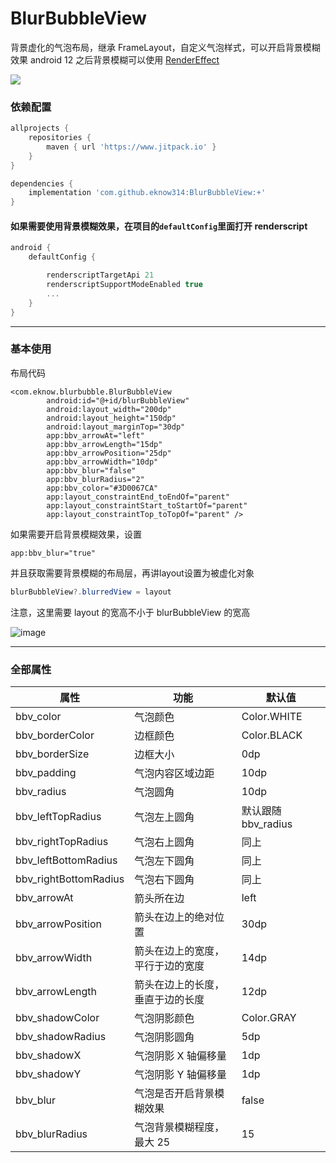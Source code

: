 # BlurBubbleView
背景虚化的气泡布局，继承 FrameLayout，自定义气泡样式，可以开启背景模糊效果
android 12 之后背景模糊可以使用 [RenderEffect](https://developer.android.google.cn/reference/android/graphics/RenderEffect?hl=en)

[![](https://jitpack.io/v/eknow314/BlurBubbleView.svg)](https://jitpack.io/#eknow314/BlurBubbleView)


### 依赖配置

```groovy
allprojects {
    repositories {
        maven { url 'https://www.jitpack.io' }
    }
}

dependencies {
    implementation 'com.github.eknow314:BlurBubbleView:+'
}
```

#### 如果需要使用背景模糊效果，在项目的`defaultConfig`里面打开 renderscript
```groovy
android {
    defaultConfig {

        renderscriptTargetApi 21
        renderscriptSupportModeEnabled true
        ...
    }
}
```

---

### 基本使用

布局代码
```
<com.eknow.blurbubble.BlurBubbleView
        android:id="@+id/blurBubbleView"
        android:layout_width="200dp"
        android:layout_height="150dp"
        android:layout_marginTop="30dp"
        app:bbv_arrowAt="left"
        app:bbv_arrowLength="15dp"
        app:bbv_arrowPosition="25dp"
        app:bbv_arrowWidth="10dp"
        app:bbv_blur="false"
        app:bbv_blurRadius="2"
        app:bbv_color="#3D0067CA"
        app:layout_constraintEnd_toEndOf="parent"
        app:layout_constraintStart_toStartOf="parent"
        app:layout_constraintTop_toTopOf="parent" />
```

如果需要开启背景模糊效果，设置
```
app:bbv_blur="true"
```
并且获取需要背景模糊的布局层，再讲layout设置为被虚化对象
``` java
blurBubbleView?.blurredView = layout
```
注意，这里需要 layout 的宽高不小于 blurBubbleView 的宽高


![image](https://cdn.jsdelivr.net/gh/eknow314/blog_pic/img/202203251502548.png)

---

### 全部属性

| 属性 | 功能 | 默认值 |
| --- | --- | --- |
| bbv_color | 气泡颜色 | Color.WHITE |
| bbv_borderColor | 边框颜色 | Color.BLACK |
| bbv_borderSize | 边框大小 | 0dp |
| bbv_padding | 气泡内容区域边距 | 10dp |
| bbv_radius | 气泡圆角 | 10dp |
| bbv_leftTopRadius | 气泡左上圆角 | 默认跟随 bbv_radius |
| bbv_rightTopRadius | 气泡右上圆角 | 同上 |
| bbv_leftBottomRadius | 气泡左下圆角 | 同上 |
| bbv_rightBottomRadius | 气泡右下圆角 | 同上 |
| bbv_arrowAt | 箭头所在边 | left |
| bbv_arrowPosition | 箭头在边上的绝对位置 | 30dp |
| bbv_arrowWidth | 箭头在边上的宽度，平行于边的宽度 | 14dp |
| bbv_arrowLength | 箭头在边上的长度，垂直于边的长度 | 12dp |
| bbv_shadowColor | 气泡阴影颜色 | Color.GRAY |
| bbv_shadowRadius | 气泡阴影圆角 | 5dp |
| bbv_shadowX | 气泡阴影 X 轴偏移量 | 1dp |
| bbv_shadowY | 气泡阴影 Y 轴偏移量 | 1dp |
| bbv_blur | 气泡是否开启背景模糊效果 | false |
| bbv_blurRadius | 气泡背景模糊程度，最大 25 | 15 |
